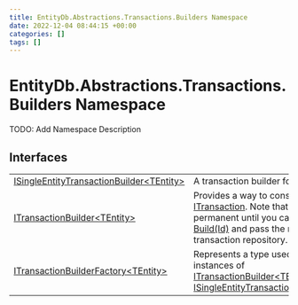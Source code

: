 ```yaml
---
title: EntityDb.Abstractions.Transactions.Builders Namespace
date: 2022-12-04 08:44:15 +00:00
categories: []
tags: []
---
```


# EntityDb.Abstractions.Transactions.Builders Namespace

TODO: Add Namespace Description

## Interfaces
<table><tr><td><a href='dotnet-entitydb-abstractions-transactions-builders-isingleentitytransactionbuilder`1'>ISingleEntityTransactionBuilder&lt;TEntity&gt;</a></td><td>
A transaction builder for a single entity.
</td></tr><tr><td><a href='dotnet-entitydb-abstractions-transactions-builders-itransactionbuilder`1'>ITransactionBuilder&lt;TEntity&gt;</a></td><td>
Provides a way to construct an <a href='dotnet-entitydb-abstractions-transactions-itransaction'>ITransaction</a>. Note that no operations are permanent until
you call <a href='dotnet-entitydb-abstractions-transactions-builders-itransactionbuilder`1-build'>ITransaction Build(Id)</a> and pass the result to a transaction repository.
</td></tr><tr><td><a href='dotnet-entitydb-abstractions-transactions-builders-itransactionbuilderfactory`1'>ITransactionBuilderFactory&lt;TEntity&gt;</a></td><td>
Represents a type used to create instances of <a href='dotnet-entitydb-abstractions-transactions-builders-itransactionbuilder`1'>ITransactionBuilder&lt;TEntity&gt;</a> or
<a href='dotnet-entitydb-abstractions-transactions-builders-isingleentitytransactionbuilder`1'>ISingleEntityTransactionBuilder&lt;TEntity&gt;</a>.
</td></tr></table>
